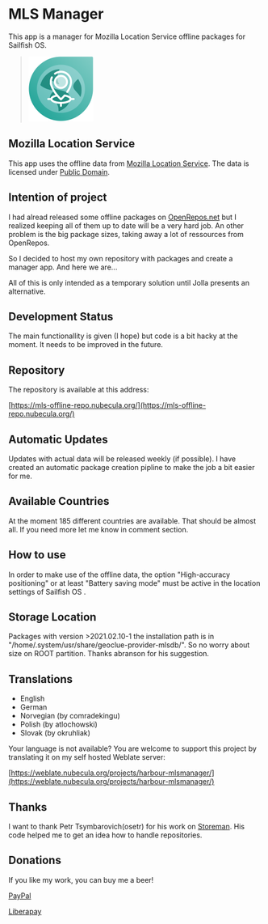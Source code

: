 # MLS Manager
This app is a manager for Mozilla Location Service offline packages for Sailfish OS.


>![](icons/128x128/harbour-mlsmanager.png)


## Mozilla Location Service
This app uses the offline data from [Mozilla Location Service](https://location.services.mozilla.com/). The data is licensed under [Public Domain](https://creativecommons.org/publicdomain/zero/1.0/).


## Intention of project
I had alread released some offline packages on [OpenRepos.net](https://openrepos.net/) but I realized keeping all of them up to date will be a very hard job.
An other problem is the big package sizes, taking away a lot of ressources from OpenRepos.

So I decided to host my own repository with packages and create a manager app.
And here we are...

All of this is only intended as a temporary solution until Jolla presents an alternative.

## Development Status
The main functionallity is given (I hope) but code is a bit hacky at the moment.
It needs to be improved in the future.

## Repository
The repository is available at this address:

[https://mls-offline-repo.nubecula.org/](https://mls-offline-repo.nubecula.org/)


## Automatic Updates
Updates with actual data will be released weekly (if possible). 
I have created an automatic package creation pipline to make the job a bit easier for me.


## Available Countries
At the moment 185 different countries are available. That should be almost all. If you need more let me know in comment section.

## How to use

In order to make use of the offline data, the option "High-accuracy positioning" or at least "Battery saving mode" must be active in the location settings of Sailfish OS .

## Storage Location

Packages with version >2021.02.10-1 the installation path is in "/home/.system/usr/share/geoclue-provider-mlsdb/".  So no worry about size on ROOT partition. Thanks abranson for his suggestion.

## Translations

- English
- German
- Norvegian (by comradekingu)
- Polish (by atlochowski)
- Slovak (by okruhliak)
  
Your language is not available? You are welcome to support this project by translating it on my self hosted Weblate server:

[https://weblate.nubecula.org/projects/harbour-mlsmanager/](https://weblate.nubecula.org/projects/harbour-mlsmanager/)

## Thanks
I want to thank Petr Tsymbarovich(osetr) for his work on [Storeman](https://openrepos.net/content/osetr/storeman). His code helped me to get an idea how to handle repositories.

## Donations

If you like my work, you can buy me a beer! 

[PayPal](https://www.paypal.com/paypalme/nubecula/1)

[Liberapay](https://liberapay.com/black-sheep-dev/donate)